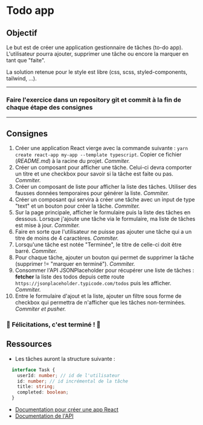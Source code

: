 # Todo app

## Objectif

Le but est de créer une application gestionnaire de tâches (to-do app). L'utilisateur pourra ajouter, supprimer une tâche ou encore la marquer en tant que "faite".

La solution retenue pour le style est libre (css, scss, styled-components, tailwind, ...).

--------

### **Faire l'exercice dans un repository git et commit à la fin de chaque étape des consignes**

--------

## Consignes

1. Créer une application React vierge avec la commande suivante : `yarn create react-app my-app --template typescript`. Copier ce fichier (*README.md*) à la racine du projet. *Commiter.*
2. Créer un composant pour afficher une tâche. Celui-ci devra comporter un titre et une checkbox pour savoir si la tâche est faite ou pas. *Commiter.*
3. Créer un composant de liste pour afficher la liste des tâches. Utiliser des fausses données temporaires pour générer la liste. *Commiter.*
4. Créer un composant qui servira à créer une tâche avec un input de type "text" et un bouton pour créer la tâche. *Commiter.*
5. Sur la page principale, afficher le formulaire puis la liste des tâches en dessous. Lorsque j'ajoute une tâche via le formulaire, ma liste de tâches est mise à jour. *Commiter.*
6. Faire en sorte que l'utilisateur ne puisse pas ajouter une tâche qui a un titre de moins de 4 caractères. *Commiter.*
7. Lorsqu'une tâche est notée "Terminée", le titre de celle-ci doit être barré. *Commiter.*
8. Pour chaque tâche, ajouter un bouton qui permet de supprimer la tâche (supprimer != "marquer en terminé"). *Commiter.*
9. Consommer l'API JSONPlaceholder pour récupérer une liste de tâches : **fetcher** la liste des todos depuis cette route `https://jsonplaceholder.typicode.com/todos` puis les afficher. *Commiter.*
10. Entre le formulaire d'ajout et la liste, ajouter un filtre sous forme de checkbox qui permettra de n'afficher que les tâches non-terminées. *Commiter et pusher.*

### 🎉 Félicitations, c'est terminé ! 🎉

## Ressources

- Les tâches auront la structure suivante :
```ts
  interface Task {
    userId: number; // id de l'utilisateur
    id: number; // id incrémental de la tâche
    title: string;
    completed: boolean;
  }
```
- [Documentation pour créer une app React](https://create-react-app.dev/docs/adding-typescript/)
- [Documentation de l'API](https://jsonplaceholder.typicode.com/)